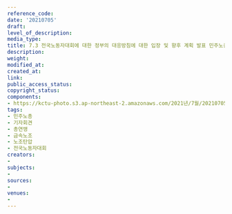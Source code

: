 ```yaml
---
reference_code: 
date: '20210705'
draft: 
level_of_description: 
media_type: 
title: 7.3 전국노동자대회에 대한 정부의 대응방침에 대한 입장 및 향후 계획 발표 민주노총 기자회견
description: 
weight: 
modified_at: 
created_at: 
link: 
public_access_status: 
copyright_status: 
components:
- https://kctu-photo.s3.ap-northeast-2.amazonaws.com/2021년/7월/20210705-7.3+전국노동자대회에+대한+정부의+대응방침에+대한+입장+및+향후+계획+발표+민주노총+기자회견_민주노총_기자회견_총연맹_금속노조_노조탄압_전국노동자대회/_1D20308.jpg
tags:
- 민주노총
- 기자회견
- 총연맹
- 금속노조
- 노조탄압
- 전국노동자대회
creators:
- 
subjects:
- 
sources:
- 
venues:
- 
---
```

